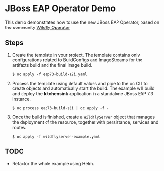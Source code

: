 # JBoss EAP Operator Demo

This demo demonstrates how to use the new JBoss EAP Operator, based on the 
community [Wildfly Operator](https://github.com/wildfly/wildfly-operator).

## Steps
1. Create the template in your project. The template contains only configurations
   related to BuildConfigs and ImageStreams for the artifacts build and the
   final image build.
   ```
   $ oc apply -f eap73-build-s2i.yaml
   ```
2. Process the template using default values and pipe to the oc CLI to create 
   objects and automatically start the build. The example will build and deploy
   the **kitchensink** application in a standalone JBoss EAP 7.3 instance.
   ```
   $ oc process eap73-build-s2i | oc apply -f -
   ```
3. Once the build is finished, create a `WildflyServer` object that manages
   the deployment of the resource, together with persistance, services and 
   routes.
   ```
   $ oc apply -f wildflyserver-example.yaml
   ```

## TODO
- Refactor the whole example using Helm.
